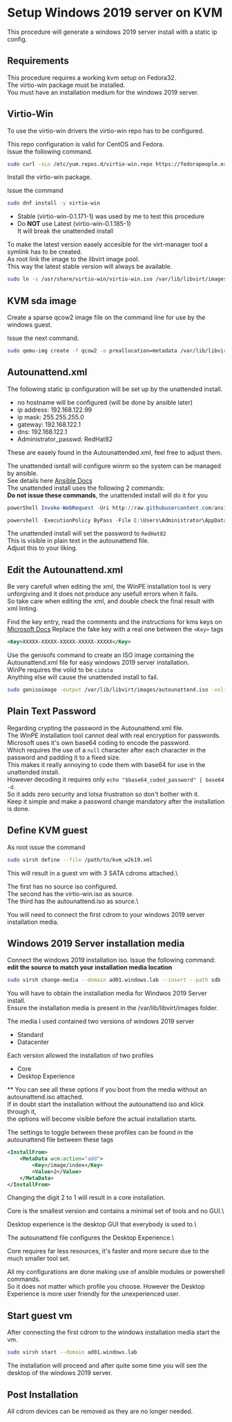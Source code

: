 Setup Windows 2019 server on KVM
================================

This procedure will generate a windows 2019 server install with a static ip config.

Requirements
------------

This procedure requires a working kvm setup on Fedora32.\
The virtio-win package must be installed.\
You must have an installation medium for the windows 2019 server.

Virtio-Win
----------

To use the virtio-win drivers the virtio-win repo has to be configured.

This repo configuration is valid for CentOS and Fedora.\
Issue the following command.

```bash
sudo curl -sLo /etc/yum.repos.d/virtio-win.repo https://fedorapeople.org/groups/virt/virtio-win/virtio-win.repo
```

Install the virtio-win package.

Issue the command

```bash
sudo dnf install -y virtio-win
```

* Stable (virtio-win-0.1.171-1) was used by me to test this procedure
* Do **NOT** use Latest (virtio-win-0.1.185-1)\
 It  will break the unattended install

To make the latest version easely accesible for the virt-manager tool
a symlink has to be created.\
As root link the image to the libvirt image pool.\
This way the latest stable version will always be available.

```bash
sudo ln -s /usr/share/virtio-win/virtio-win.iso /var/lib/libvirt/images/virtio-win.iso
```

KVM sda image
--------------

Create a sparse qcow2 image file on the command line for use by the windows guest.

Issue the next command.

```bash
sudo qemu-img create -f qcow2 -o preallocation=metadata /var/lib/libvirt/images/ad01_windows_lab_sda.qcow2 50G
```

Autounattend.xml
----------------

The following static ip configuration will be set up by the unattended install.

* no hostname will be configured (will be done by ansible later)
* ip address: 192.168.122.99
* ip mask: 255.255.255.0
* gateway: 192.168.122.1
* dns: 192.168.122.1
* Administrator_passwd: RedHat82

These are easely found in the Autounattended.xml, feel free to adjust them.

The unattended isntall will configure winrm so the system can be managed by ansible.\
See details here [Ansible Docs](https://docs.ansible.com/ansible/latest/user_guide/windows_setup.html#winrm-setup)\
The unattended install uses the following 2 commands:\
**Do not issue these commands**, the unattended install will do it for you

```powershell
powerShell Invoke-WebRequest -Uri http://raw.githubusercontent.com/ansible/ansible/devel/examples/scripts/ConfigureRemotingForAnsible.ps1 -OutFile $env:temp\ConfigureRemotingForAnsible.ps1

powershell -ExecutionPolicy ByPass -File C:\Users\Administrator\AppData\Local\Temp\ConfigureRemotingForAnsible.ps1 -DisableBasicAuth -EnableCredSSP -Verbose

```

The unattended install will set the password to ```RedHat82```\
This is visible in plain text in the autounattend file.\
Adjust this to your liking.

Edit the Autounattend.xml
-------------------------

Be very carefull when editing the xml, the WinPE installation tool is very unforgiving and it does not produce any usefull errors when it fails.\
So take care when editing the xml, and double check the final result with xml linting.

Find the key entry, read the comments and the instructions for kms keys on [Microsoft Docs](https://docs.microsoft.com/en-us/windows-server/get-started/kmsclientkeys)
Replace the fake key with a real one between the ```<Key>``` tags

```xml
<Key>XXXXX-XXXXX-XXXXX-XXXXX-XXXXX</Key>
```

Use the genisofs command to create an ISO image containing the Autounattend.xml file for easy windows 2019 server installation.\
WinPe requires the volid to be ```cidata```\
Anything else will cause the unattended install to fail.

```bash
sudo genisoimage -output /var/lib/libvirt/images/autounattend.iso -volid cidata -joliet -rock /path/to/Autounattend.xml
```

Plain Text Password
---

Regarding crypting the password in the Autounattend.xml file.\
The WinPE installation tool cannot deal with real encryption for passwords.\
Microsoft uses it's own base64 coding to encode the password.\
Which requires the use of a `null` character after each character in the password and padding it to a fixed size.\
This makes it really annoying to code them with base64 for use in the unattended install.\
However decoding it requires only ```echo "$base64_coded_password" | base64 -d```.\
So it adds zero security and lotsa frustration so don't bother with it.\
Keep it simple and make a password change mandatory after the installation is done.

Define KVM guest
----------------

As root issue the command

```bash
sudo virsh define --file /path/to/kvm_w2k19.xml
```

This will result in a guest vm with 3 SATA cdroms attached.\

The first has no source iso configured.\
The second has the virtio-win.iso as source.\
The third has the autounattend.iso as source.\

You will need to connect the first cdrom to your windows 2019 server installation media.

Windows 2019 Server installation media
--------------------------------------

Connect the windows 2019 installation iso.
Issue the following command:\
**edit the source to match your installation media location**

```bash
sudo virsh change-media --domain ad01.windows.lab --insert --path sdb --source /var/lib/libvirt/images/windows.iso
```

You will have to obtain the installation media for Windwos 2019 Server install.\
Ensure the installation media is present in the /var/lib/libvirt/images folder.

The media I used contained two versions of windows 2019 server

* Standard
* Datacenter

Each version allowed the installation of two profiles

* Core
* Desktop Experience

** You can see all these options if you boot from the media without an autounattend.iso attached.\
If in doubt start the installation without the autounattend iso and klick through it,\
the options will become visible before the actual installation starts.

The settings to toggle between these profiles can be found in the autounattend file between these tags

```xml
<InstallFrom>
    <MetaData wcm:action="add">
        <Key>/image/index</Key>
        <Value>2</Value>
    </MetaData>
</InstallFrom>
```

Changing the digit 2 to 1 will result in a core installation.

Core is the smallest version and contains a minimal set of tools and no GUI.\

Desktop experience is the desktop GUI that everybody is used to.\

The autounattend file configures the Desktop Experience.\

Core requires far less resources, it's faster and more secure due to the much smaller tool set.

All my configurations are done making use of ansible modules or powershell commands.\
So it does not matter which profile you choose.
However the Desktop Experience is more user friendly for the unexperienced user.

Start guest vm
--------------

After connecting the first cdrom to the windows installation media start the vm.

```bash
sudo virsh start --domain ad01.windows.lab
```

The installation will proceed and after quite some time you will see the desktop of the windows 2019 server.

Post Installation
-----------------

All cdrom devices can be removed as they are no longer needed.
